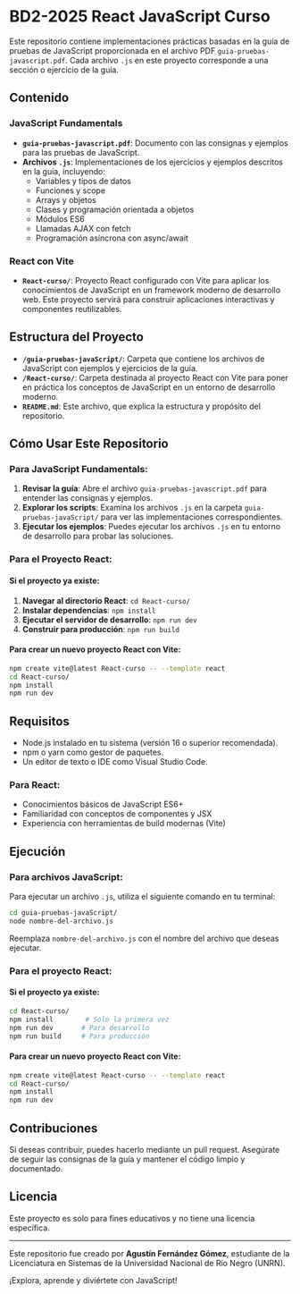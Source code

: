 # BD2-2025 React JavaScript Curso

Este repositorio contiene implementaciones prácticas basadas en la guía de pruebas de JavaScript proporcionada en el archivo PDF `guia-pruebas-javascript.pdf`. Cada archivo `.js` en este proyecto corresponde a una sección o ejercicio de la guía.

## Contenido

### JavaScript Fundamentals

- **`guia-pruebas-javascript.pdf`**: Documento con las consignas y ejemplos para las pruebas de JavaScript.
- **Archivos `.js`**: Implementaciones de los ejercicios y ejemplos descritos en la guía, incluyendo:
  - Variables y tipos de datos
  - Funciones y scope
  - Arrays y objetos
  - Clases y programación orientada a objetos
  - Módulos ES6
  - Llamadas AJAX con fetch
  - Programación asíncrona con async/await

### React con Vite

- **`React-curso/`**: Proyecto React configurado con Vite para aplicar los conocimientos de JavaScript en un framework moderno de desarrollo web. Este proyecto servirá para construir aplicaciones interactivas y componentes reutilizables.

## Estructura del Proyecto

- **`/guia-pruebas-javaScript/`**: Carpeta que contiene los archivos de JavaScript con ejemplos y ejercicios de la guía.
- **`/React-curso/`**: Carpeta destinada al proyecto React con Vite para poner en práctica los conceptos de JavaScript en un entorno de desarrollo moderno.
- **`README.md`**: Este archivo, que explica la estructura y propósito del repositorio.

## Cómo Usar Este Repositorio

### Para JavaScript Fundamentals:

1. **Revisar la guía**: Abre el archivo `guia-pruebas-javascript.pdf` para entender las consignas y ejemplos.
2. **Explorar los scripts**: Examina los archivos `.js` en la carpeta `guia-pruebas-javaScript/` para ver las implementaciones correspondientes.
3. **Ejecutar los ejemplos**: Puedes ejecutar los archivos `.js` en tu entorno de desarrollo para probar las soluciones.

### Para el Proyecto React:

#### Si el proyecto ya existe:

1. **Navegar al directorio React**: `cd React-curso/`
2. **Instalar dependencias**: `npm install`
3. **Ejecutar el servidor de desarrollo**: `npm run dev`
4. **Construir para producción**: `npm run build`

#### Para crear un nuevo proyecto React con Vite:

```bash
npm create vite@latest React-curso -- --template react
cd React-curso/
npm install
npm run dev
```

## Requisitos

- Node.js instalado en tu sistema (versión 16 o superior recomendada).
- npm o yarn como gestor de paquetes.
- Un editor de texto o IDE como Visual Studio Code.

### Para React:

- Conocimientos básicos de JavaScript ES6+
- Familiaridad con conceptos de componentes y JSX
- Experiencia con herramientas de build modernas (Vite)

## Ejecución

### Para archivos JavaScript:

Para ejecutar un archivo `.js`, utiliza el siguiente comando en tu terminal:

```bash
cd guia-pruebas-javaScript/
node nombre-del-archivo.js
```

Reemplaza `nombre-del-archivo.js` con el nombre del archivo que deseas ejecutar.

### Para el proyecto React:

#### Si el proyecto ya existe:

```bash
cd React-curso/
npm install        # Solo la primera vez
npm run dev       # Para desarrollo
npm run build     # Para producción
```

#### Para crear un nuevo proyecto React con Vite:

```bash
npm create vite@latest React-curso -- --template react
cd React-curso/
npm install
npm run dev
```

## Contribuciones

Si deseas contribuir, puedes hacerlo mediante un pull request. Asegúrate de seguir las consignas de la guía y mantener el código limpio y documentado.

## Licencia

Este proyecto es solo para fines educativos y no tiene una licencia específica.

---

Este repositorio fue creado por **Agustín Fernández Gómez**, estudiante de la Licenciatura en Sistemas de la Universidad Nacional de Río Negro (UNRN).

¡Explora, aprende y diviértete con JavaScript!
